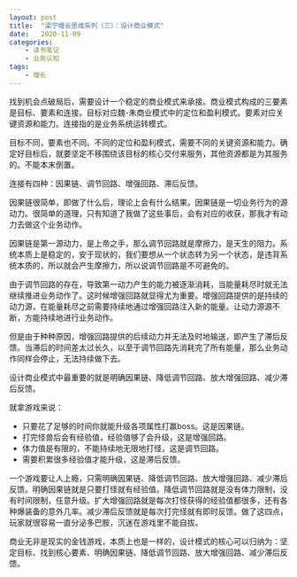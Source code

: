 ```yaml
---
layout: post
title:  "梁宁增长思维系列（三）：设计商业模式"
date:   2020-11-09
categories:
    - 读书笔记
    - 业务认知
tags:
    - 增长
---
```


找到机会点破局后，需要设计一个稳定的商业模式来承接。商业模式构成的三要素是目标、要素和连接。目标对应魏-朱商业模式中的定位和盈利模式。要素对应关键资源和能力。连接指的是业务系统运转模式。 

目标不同，要素也不同。不同的定位和盈利模式，需要不同的关键资源和能力。确定好目标后，就要坚定不移围绕该目标的核心交付来服务，其他资源都是为其服务的。不能本末倒置。  

连接有四种：因果链、调节回路、增强回路、滞后反馈。  

因果链很简单，即做了什么后，理论上会有什么结果。因果链是一切业务行为的源动力。很简单的道理，只有知道了我做了这些事后，会有对应的收获，那我才有动力去做这个业务动作。  

因果链是第一源动力，是上帝之手，那么调节回路就是摩擦力，是天生的阻力。系统本质上是稳定的，安于现状的，我们要想从一个状态转为另一个状态，是违背系统本质的，所以就会产生摩擦力，所以说调节回路是不可避免的。  

由于调节回路的存在，导致第一动力产生的能力被逐渐消耗，当能量耗尽时就无法继续推进业务动作了。这时候增强回路就显得尤为重要。增强回路提供的是持续的动力源，在能量耗尽之前需要持续地通过增强回路注入新的能量。让动力源源不断，方能持续地进行业务动作。 

但是由于种种原因，增强回路提供的后续动力并无法及时地输送，即产生了滞后反馈。当滞后的时间差太过长久，以至于调节回路先消耗完了所有能量，那么业务动作同样会停止，无法持续做下去。  

设计商业模式中最重要的就是明确因果链、降低调节回路、放大增强回路、减少滞后反馈。  

就拿游戏来说：  
- 只要花了足够的时间你就能升级各项属性打赢boss。这是因果链。  
- 打完怪兽后会有经验值，经验值够了会升级，这是增强回路。  
- 体力值是有限的，不能持续地无限地打怪，这是调节回路。  
- 需要积累很多经验值才能升级，这是滞后反馈。  

一个游戏要让人上瘾，只需明确因果链、降低调节回路、放大增强回路、减少滞后反馈。明确因果链就是只要打怪就有经验值。降低调节回路就是没有体力限制，没有时间限制，任意升级。扩大增强回路就是每次打怪获得的经验值都很多，还有各种爆装备的意外几率。减少滞后反馈就是每次打完怪就有即时反馈。做了这四点，玩家就很容易一直分泌多巴胺，沉迷在游戏里不能自拔。  

商业无非是现实的金钱游戏，本质上也是一样的，设计模式的核心可以归纳为：坚定目标、找到核心要素、明确因果链、降低调节回路、放大增强回路、减少滞后反馈。

